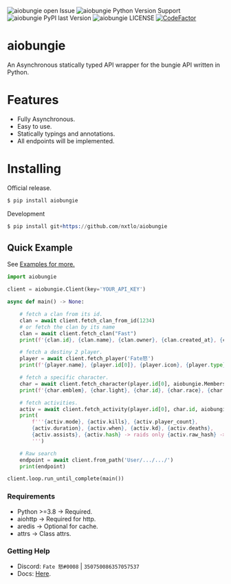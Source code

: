 ![aiobungie open Issue](https://img.shields.io/github/issues/nxtlo/aiobungie)
![aiobungie Python Version Support](https://img.shields.io/pypi/pyversions/aiobungie)
![aiobungie PyPI last Version](https://img.shields.io/pypi/v/aiobungie?color=green)
![aiobungie LICENSE](https://img.shields.io/pypi/l/aiobungie)
[![CodeFactor](https://www.codefactor.io/repository/github/nxtlo/aiobungie/badge)](https://www.codefactor.io/repository/github/nxtlo/aiobungie)

# aiobungie

An Asynchronous statically typed API wrapper for the bungie API written in Python.

# Features

* Fully Asynchronous.
* Easy to use.
* Statically typings and annotations.
* All endpoints will be implemented.

# Installing

Official release.

```s
$ pip install aiobungie
```

Development

```s
$ pip install git+https://github.com/nxtlo/aiobungie
```

## Quick Example

See [Examples for more.](https://github.com/nxtlo/aiobungie/tree/master/examples)

```python
import aiobungie

client = aiobungie.Client(key='YOUR_API_KEY')

async def main() -> None:

    # fetch a clan from its id.
    clan = await client.fetch_clan_from_id(1234)
    # or fetch the clan by its name
    clan = await client.fetch_clan("Fast")
    print(f'{clan.id}, {clan.name}, {clan.owner}, {clan.created_at}, {clan.about}')

    # fetch a destiny 2 player.
    player = await client.fetch_player('Fate怒')
    print(f'{player.name}, {player.id[0]}, {player.icon}, {player.type}')

    # fetch a specific character.
    char = await client.fetch_character(player.id[0], aiobungie.MembershipType.STEAM, aiobungie.Class.WARLOCK)
    print(f'{char.emblem}, {char.light}, {char.id}, {char.race}, {char.gender}, {char._class}')

    # fetch activities.
    activ = await client.fetch_activity(player.id[0], char.id, aiobungie.MembershipType.STEAM, aiobungie.GameMode.RAID)
    print(
        f'''{activ.mode}, {activ.kills}, {activ.player_count}, 
        {activ.duration}, {activ.when}, {activ.kd}, {activ.deaths},
        {activ.assists}, {activ.hash} -> raids only {activ.raw_hash} -> Any
        ''')

    # Raw search
    endpoint = await client.from_path('User/.../.../')
    print(endpoint)

client.loop.run_until_complete(main())
```

### Requirements
* Python >=3.8 -> Required.
* aiohttp -> Required for http.
* aredis -> Optional for cache.
* attrs -> Class attrs.

### Getting Help
* Discord: `Fate 怒#0008` | `350750086357057537`
* Docs: [Here](https://nxtlo.github.io/aiobungie/).
